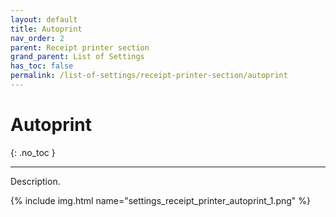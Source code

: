 ```yaml
---
layout: default
title: Autoprint
nav_order: 2
parent: Receipt printer section
grand_parent: List of Settings
has_toc: false
permalink: /list-of-settings/receipt-printer-section/autoprint
---
```


# Autoprint
{: .no_toc }

---

Description.

{% include img.html name="settings_receipt_printer_autoprint_1.png" %}